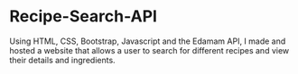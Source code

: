 # Recipe-Search-API

Using HTML, CSS, Bootstrap, Javascript and the Edamam API, I made and hosted a website that allows a user to search for different recipes and view their details and ingredients. 
